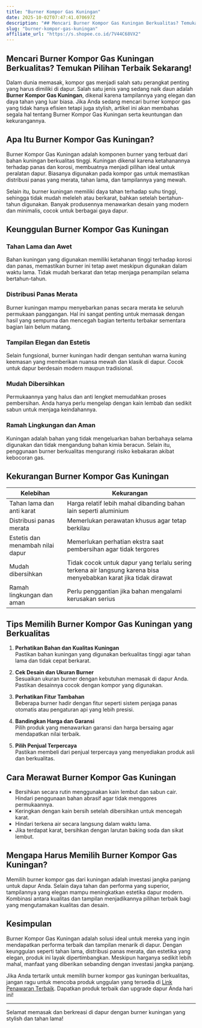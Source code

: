 ```yaml
---
title: "Burner Kompor Gas Kuningan"
date: 2025-10-02T07:47:41.070697Z
description: "## Mencari Burner Kompor Gas Kuningan Berkualitas? Temukan Pilihan Terbaik Sekarang!..."
slug: "burner-kompor-gas-kuningan"
affiliate_url: "https://s.shopee.co.id/7V44C68VX2"
---
```

## Mencari Burner Kompor Gas Kuningan Berkualitas? Temukan Pilihan Terbaik Sekarang!

Dalam dunia memasak, kompor gas menjadi salah satu perangkat penting yang harus dimiliki di dapur. Salah satu jenis yang sedang naik daun adalah **Burner Kompor Gas Kuningan**, dikenal karena tampilannya yang elegan dan daya tahan yang luar biasa. Jika Anda sedang mencari burner kompor gas yang tidak hanya efisien tetapi juga stylish, artikel ini akan membahas segala hal tentang Burner Kompor Gas Kuningan serta keuntungan dan kekurangannya.

## Apa Itu Burner Kompor Gas Kuningan?

Burner Kompor Gas Kuningan adalah komponen burner yang terbuat dari bahan kuningan berkualitas tinggi. Kuningan dikenal karena ketahanannya terhadap panas dan korosi, membuatnya menjadi pilihan ideal untuk peralatan dapur. Biasanya digunakan pada kompor gas untuk memastikan distribusi panas yang merata, tahan lama, dan tampilannya yang mewah.

Selain itu, burner kuningan memiliki daya tahan terhadap suhu tinggi, sehingga tidak mudah meleleh atau berkarat, bahkan setelah bertahun-tahun digunakan. Banyak produsennya menawarkan desain yang modern dan minimalis, cocok untuk berbagai gaya dapur.

## Keunggulan Burner Kompor Gas Kuningan

### Tahan Lama dan Awet

Bahan kuningan yang digunakan memiliki ketahanan tinggi terhadap korosi dan panas, memastikan burner ini tetap awet meskipun digunakan dalam waktu lama. Tidak mudah berkarat dan tetap menjaga penampilan selama bertahun-tahun.

### Distribusi Panas Merata

Burner kuningan mampu menyebarkan panas secara merata ke seluruh permukaan panggangan. Hal ini sangat penting untuk memasak dengan hasil yang sempurna dan mencegah bagian tertentu terbakar sementara bagian lain belum matang.

### Tampilan Elegan dan Estetis

Selain fungsional, burner kuningan hadir dengan sentuhan warna kuning keemasan yang memberikan nuansa mewah dan klasik di dapur. Cocok untuk dapur berdesain modern maupun tradisional.

### Mudah Dibersihkan

Permukaannya yang halus dan anti lengket memudahkan proses pembersihan. Anda hanya perlu mengelap dengan kain lembab dan sedikit sabun untuk menjaga keindahannya.

### Ramah Lingkungan dan Aman

Kuningan adalah bahan yang tidak mengeluarkan bahan berbahaya selama digunakan dan tidak mengandung bahan kimia beracun. Selain itu, penggunaan burner berkualitas mengurangi risiko kebakaran akibat kebocoran gas.

## Kekurangan Burner Kompor Gas Kuningan

| Kelebihan | Kekurangan |
|------------|--------------|
| Tahan lama dan anti karat | Harga relatif lebih mahal dibanding bahan lain seperti aluminium |
| Distribusi panas merata | Memerlukan perawatan khusus agar tetap berkilau |
| Estetis dan menambah nilai dapur | Memerlukan perhatian ekstra saat pembersihan agar tidak tergores |
| Mudah dibersihkan | Tidak cocok untuk dapur yang terlalu sering terkena air langsung karena bisa menyebabkan karat jika tidak dirawat |
| Ramah lingkungan dan aman | Perlu penggantian jika bahan mengalami kerusakan serius |

## Tips Memilih Burner Kompor Gas Kuningan yang Berkualitas

1. **Perhatikan Bahan dan Kualitas Kuningan**  
   Pastikan bahan kuningan yang digunakan berkualitas tinggi agar tahan lama dan tidak cepat berkarat.

2. **Cek Desain dan Ukuran Burner**  
   Sesuaikan ukuran burner dengan kebutuhan memasak di dapur Anda. Pastikan desainnya cocok dengan kompor yang digunakan.

3. **Perhatikan Fitur Tambahan**  
   Beberapa burner hadir dengan fitur seperti sistem penjaga panas otomatis atau pengaturan api yang lebih presisi.

4. **Bandingkan Harga dan Garansi**  
   Pilih produk yang menawarkan garansi dan harga bersaing agar mendapatkan nilai terbaik.

5. **Pilih Penjual Terpercaya**  
   Pastikan membeli dari penjual terpercaya yang menyediakan produk asli dan berkualitas.

## Cara Merawat Burner Kompor Gas Kuningan

- Bersihkan secara rutin menggunakan kain lembut dan sabun cair. Hindari penggunaan bahan abrasif agar tidak menggores permukaannya.
- Keringkan dengan kain bersih setelah dibersihkan untuk mencegah karat.
- Hindari terkena air secara langsung dalam waktu lama.
- Jika terdapat karat, bersihkan dengan larutan baking soda dan sikat lembut.

## Mengapa Harus Memilih Burner Kompor Gas Kuningan?

Memilih burner kompor gas dari kuningan adalah investasi jangka panjang untuk dapur Anda. Selain daya tahan dan performa yang superior, tampilannya yang elegan mampu meningkatkan estetika dapur modern. Kombinasi antara kualitas dan tampilan menjadikannya pilihan terbaik bagi yang mengutamakan kualitas dan desain.

## Kesimpulan

Burner Kompor Gas Kuningan adalah solusi ideal untuk mereka yang ingin mendapatkan performa terbaik dan tampilan menarik di dapur. Dengan keunggulan seperti tahan lama, distribusi panas merata, dan estetika yang elegan, produk ini layak dipertimbangkan. Meskipun harganya sedikit lebih mahal, manfaat yang diberikan sebanding dengan investasi jangka panjang.

Jika Anda tertarik untuk memilih burner kompor gas kuningan berkualitas, jangan ragu untuk mencoba produk unggulan yang tersedia di [Link Penawaran Terbaik](https://s.shopee.co.id/7V44C68VX2). Dapatkan produk terbaik dan upgrade dapur Anda hari ini!

---

Selamat memasak dan berkreasi di dapur dengan burner kuningan yang stylish dan tahan lama!